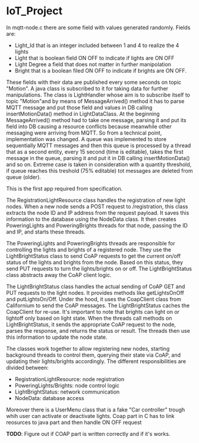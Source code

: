 # IoT_Project
In mqtt-node.c there are some field with values generated randomly. 
Fields are:
- Light_Id that is an integer included between 1 and 4 to realize the 4 lights
- Light that is boolean field ON OFF to indicate if lights are ON OFF
- Light Degree a field that does not matter in further manipolation
- Bright that is a boolean filed ON OFF to indicate if brights are ON OFF.

These fields with their data are published every some seconds on topic "Motion". A java class is subscribed to it for taking data for further manipulations. The class is LightHandler
whose aim is to subscribe itself to topic "Motion"and by means of MessageArrived() method it has to parse MQTT message and put those field and values in DB calling insertMotionData() method in LightDataClass.
At the beginning MessageArrived() method had to take one message, parsing it and put its field into DB causing a resource conflicts because
meanwhile other messaging were arriving from MQTT. So from a technical point, implementation was changed. A queue was implemented to store sequentially MQTT messages and
then this queue is processed by a thread that as a second entity, every 15 second (time is editable), takes the first message in the queue, parsing it and
put it in DB calling insertMotionData() and so on. Extreme case is taken in consideration with a quantity threshold, if queue reaches this treshold (75% editable) tot
messages are deleted from queue (older).


This is the first app required from specification.

The RegistrationLightResource class handles the registration of new light nodes. When a new node sends a POST request to /registration, this class extracts the node ID and IP address from the request payload. It saves this information to the database using the NodeData class. It then creates PoweringLights and PoweringBrights threads for that node, passing the ID and IP, and starts these threads.

The PoweringLights and PoweringBrights threads are responsible for controlling the lights and brights of a registered node. They use the LightBrightStatus class to send CoAP requests to get the current on/off status of the lights and brights from the node. Based on this status, they send PUT requests to turn the lights/brights on or off. The LightBrightStatus class abstracts away the CoAP client logic.

The LightBrightStatus class handles the actual sending of CoAP GET and PUT requests to the light nodes. It provides methods like getLightsOnOff and putLightsOn/Off. Under the hood, it uses the CoapClient class from Californium to send the CoAP messages. The LightBrightStatus caches the CoapClient for re-use.
It's important to note that brights can light on or lightoff only based on light state.
When the threads call methods on LightBrightStatus, it sends the appropriate CoAP request to the node, parses the response, and returns the status or result. The threads then use this information to update the node state.

The classes work together to allow registering new nodes, starting background threads to control them, querying their state via CoAP, and updating their lights/brights accordingly. The different responsibilities are divided between:

- RegistrationLightResource: node registration
- PoweringLights/Brights: node control logic
- LightBrightStatus: network communication
- NodeData: database access

Moreover there is a UserMenu class that is a fake "Car controller" trough whih user 
can activate or deactivate lights.
Coap part in C has to link reosurces to java part and then handle ON OFF request

**TODO**: Figure out if COAP part is written correctly and if it's works.
